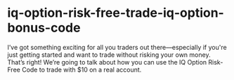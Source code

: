 # iq-option-risk-free-trade-iq-option-bonus-code
I’ve got something exciting for all you traders out there—especially if you're just getting started and want to trade without risking your own money. That’s right! We’re going to talk about how you can use the IQ Option Risk-Free Code to trade with $10 on a real account.
